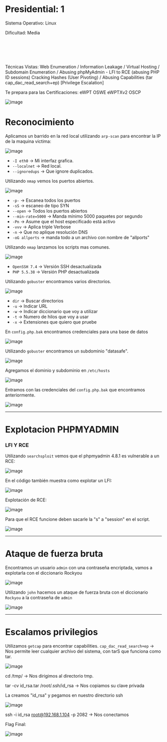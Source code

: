 # Presidential: 1

Sistema Operativo: Linux

Dificultad: Media
# <br>
Técnicas Vistas: Web Enumeration /
Information Leakage /
Virtual Hosting /
Subdomain Enumeration /
Abusing phpMyAdmin - LFI to RCE (abusing PHP ID sessions)
Cracking Hashes (User Pivoting) /
Abusing Capabilities (tar cap_dac_read_search+ep) [Privilege Escalation]

Te prepara para las Certificaciones: eWPT OSWE eWPTXv2 OSCP



![image](https://github.com/user-attachments/assets/8fae9c5e-6c42-408b-88e2-787910e75ed4)


# Reconocimiento

Aplicamos un barrido en la red local utilizando `arp-scan` para encontrar la IP de la maquina victima:



![image](https://github.com/user-attachments/assets/d4cb276c-d2a5-44bc-9c40-b776547074a4)
- `-I eth0` -> Mi interfaz grafica.
- `--localnet` -> Red local.
- `--ignoredups` -> Que ignore duplicados.



Utilizando `nmap` vemos los puertos abiertos.



![image](https://github.com/user-attachments/assets/7c0af8a0-5b9b-4c2c-be1c-cca46a1b7660)



- `-p-` -> Escanea todos los puertos
- `-sS` -> escaneo de tipo SYN
- `--open` -> Todos los puertos abiertos
- `--min-rate=5000` -> Manda mínimo 5000 paquetes por segundo
- `-Pn` -> Asume que el host especificado está activo
- `-vvv` -> Aplica triple Verbose
- `-n` -> Que no aplique resolución DNS
- `-oG allports` -> manda todo a un archivo con nombre de "allports"


Utilizando `nmap` lanzamos los scripts mas comunes.



![image](https://github.com/user-attachments/assets/9e298361-6368-47df-8590-c51330e18fdf)



- `OpenSSH 7.4` -> Versión SSH desactualizada
- `PHP 5.5.38` -> Versión PHP desactualizada

Utilizando `gobuster` encontramos varios directorios.



![image](https://github.com/user-attachments/assets/335036c9-c96a-465a-9c36-48cfeb5c2ff7)



- `dir` -> Buscar directorios
- `-u` -> Indicar URL
- `-w` -> Indicar diccionario que voy a utilizar
- `-t` -> Numero de hilos que voy a usar
- `-x` -> Extensiones que quiero que pruebe

En `config.php.bak` encontramos credenciales para una base de datos



![image](https://github.com/user-attachments/assets/39c5c121-5b26-4ecf-9597-6d8aedaac7bf)

Utilizando `gobuster` encontramos un subdominio "datasafe".



![image](https://github.com/user-attachments/assets/b61e30d8-5968-4096-b19f-6f444876a6bc)

Agregamos el dominio y subdominio en `/etc/hosts`



![image](https://github.com/user-attachments/assets/ca70c92a-4ae3-41d0-a23a-e7b41b3eaaff)



Entramos con las credenciales del `config.php.bak` que encontramos anteriormente.



![image](https://github.com/user-attachments/assets/73a251b2-4b27-4757-9ee7-db8aef0d9b6e)

------

# Explotacion PHPMYADMIN



### LFI Y RCE

Utilizando `searchsploit` vemos que el phpmyadmin 4.8.1 es vulnerable a un RCE:



![image](https://github.com/user-attachments/assets/0c022638-cf01-450b-9d9d-50ee44692a11)



En el código también muestra como explotar un LFI:



![image](https://github.com/user-attachments/assets/0f4296bf-36ce-4d48-9be0-11ab673b5c8d)



Explotación de RCE:



![image](https://github.com/user-attachments/assets/645921ad-39ec-4774-a6b0-a9d66b9012ce)



Para que el RCE funcione deben sacarle la "s" a "session" en el script.



![image](https://github.com/user-attachments/assets/dfb50f34-e097-427d-bd12-5d87a3b3b05e)


----

# Ataque de fuerza bruta

Encontramos un usuario `admin` con una contraseña encriptada, vamos a explotarla con el diccionario Rockyou



![image](https://github.com/user-attachments/assets/de612644-43cb-419b-a472-13c4f6c84790)


Utilizando `john` hacemos un ataque de fuerza bruta con el diccionario `Rockyou` a la contraseña de `admin`



![image](https://github.com/user-attachments/assets/6a0e7dfd-db38-42c8-bb52-e8ab7fda074d)


----

# Escalamos privilegios


Utilizamos `getcap` para encontrar capabilities.
`cap_dac_read_search+ep` -> Nos permite leer cualquier archivo del sistema, con tarS que funciona como tar.



![image](https://github.com/user-attachments/assets/046d89a8-49c2-4f03-b89a-09e901eb3e5e)



cd /tmp/ -> Nos dirigimos al directorio tmp.

tar -cv id_rsa.tar /root/.ssh/id_rsa -> Nos copiamos su clave privada

La creamos "id_rsa" y pegamos en nuestro directorio ssh



![image](https://github.com/user-attachments/assets/3a509cb0-46c3-427b-b7ef-45e1d6e2710e)



ssh -i id_rsa root@192.168.1.104 -p 2082 -> Nos conectamos

Flag Final:



![image](https://github.com/user-attachments/assets/e132d25d-0178-480d-b4c5-1fec26aab8d9)


